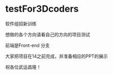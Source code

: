 # testFor3Dcoders
软件组招新训练

想做的各个方向请看自己的方向的项目测试

前端是Front-end 分支

大家把项目在14之前完成，并准备相应的PPT的展示

祝各位武运昌隆！
